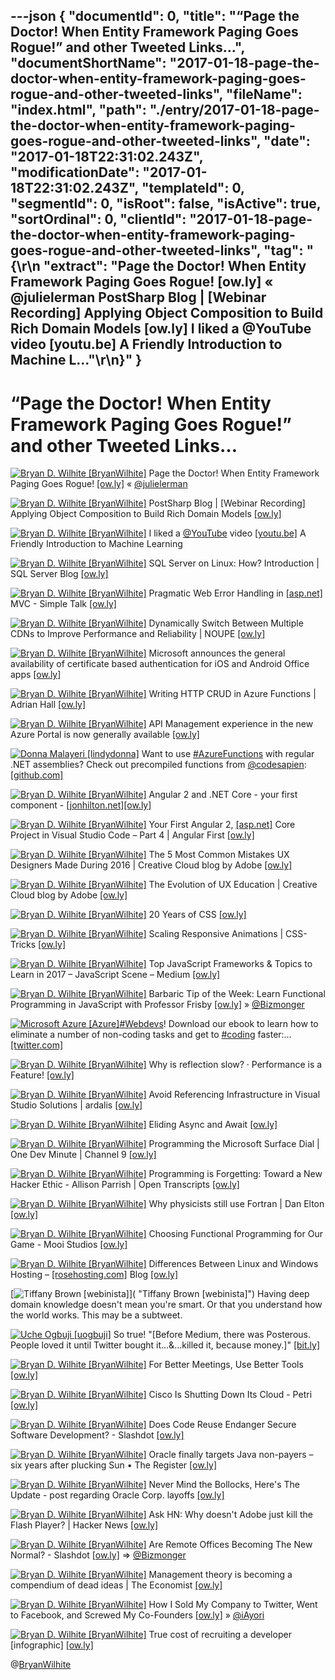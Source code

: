 ---json
{
  "documentId": 0,
  "title": "“Page the Doctor! When Entity Framework Paging Goes Rogue!” and other Tweeted Links…",
  "documentShortName": "2017-01-18-page-the-doctor-when-entity-framework-paging-goes-rogue-and-other-tweeted-links",
  "fileName": "index.html",
  "path": "./entry/2017-01-18-page-the-doctor-when-entity-framework-paging-goes-rogue-and-other-tweeted-links",
  "date": "2017-01-18T22:31:02.243Z",
  "modificationDate": "2017-01-18T22:31:02.243Z",
  "templateId": 0,
  "segmentId": 0,
  "isRoot": false,
  "isActive": true,
  "sortOrdinal": 0,
  "clientId": "2017-01-18-page-the-doctor-when-entity-framework-paging-goes-rogue-and-other-tweeted-links",
  "tag": "{\r\n  \"extract\": \"Page the Doctor! When Entity Framework Paging Goes Rogue! [ow.ly] « @julielerman PostSharp Blog | [Webinar Recording] Applying Object Composition to Build Rich Domain Models [ow.ly] I liked a @YouTube video [youtu.be] A Friendly Introduction to Machine L...\"\r\n}"
}
---

# “Page the Doctor! When Entity Framework Paging Goes Rogue!” and other Tweeted Links…

[<img alt="Bryan D. Wilhite [BryanWilhite]" src="https://songhay.blob.core.windows.net/shared-social-twitter/BryanWilhite.jpeg">](http://t.co/UNdqV0Z1zz "Bryan D. Wilhite [BryanWilhite]") Page the Doctor! When Entity Framework Paging Goes Rogue! [[ow.ly]](http://ow.ly/HiIx307aupp) « [@julielerman](http://twitter.com/julielerman)

[<img alt="Bryan D. Wilhite [BryanWilhite]" src="https://songhay.blob.core.windows.net/shared-social-twitter/BryanWilhite.jpeg">](http://t.co/UNdqV0Z1zz "Bryan D. Wilhite [BryanWilhite]") PostSharp Blog | [Webinar Recording] Applying Object Composition to Build Rich Domain Models [[ow.ly]](http://ow.ly/BB2O307bwzC)

[<img alt="Bryan D. Wilhite [BryanWilhite]" src="https://songhay.blob.core.windows.net/shared-social-twitter/BryanWilhite.jpeg">](http://t.co/UNdqV0Z1zz "Bryan D. Wilhite [BryanWilhite]") I liked a [@YouTube](http://twitter.com/YouTube) video [[youtu.be]](http://youtu.be/IpGxLWOIZy4?a) A Friendly Introduction to Machine Learning

[<img alt="Bryan D. Wilhite [BryanWilhite]" src="https://songhay.blob.core.windows.net/shared-social-twitter/BryanWilhite.jpeg">](http://t.co/UNdqV0Z1zz "Bryan D. Wilhite [BryanWilhite]") SQL Server on Linux: How? Introduction | SQL Server Blog [[ow.ly]](http://ow.ly/NVkC307jzjI)

[<img alt="Bryan D. Wilhite [BryanWilhite]" src="https://songhay.blob.core.windows.net/shared-social-twitter/BryanWilhite.jpeg">](http://t.co/UNdqV0Z1zz "Bryan D. Wilhite [BryanWilhite]") Pragmatic Web Error Handling in [[asp.net]](http://ASP.NET) MVC - Simple Talk [[ow.ly]](http://ow.ly/XFNc307auyk)

[<img alt="Bryan D. Wilhite [BryanWilhite]" src="https://songhay.blob.core.windows.net/shared-social-twitter/BryanWilhite.jpeg">](http://t.co/UNdqV0Z1zz "Bryan D. Wilhite [BryanWilhite]") Dynamically Switch Between Multiple CDNs to Improve Performance and Reliability | NOUPE [[ow.ly]](http://ow.ly/mCCr307auXb)

[<img alt="Bryan D. Wilhite [BryanWilhite]" src="https://songhay.blob.core.windows.net/shared-social-twitter/BryanWilhite.jpeg">](http://t.co/UNdqV0Z1zz "Bryan D. Wilhite [BryanWilhite]") Microsoft announces the general availability of certificate based authentication for iOS and Android Office apps [[ow.ly]](http://ow.ly/34Le30796gu)

[<img alt="Bryan D. Wilhite [BryanWilhite]" src="https://songhay.blob.core.windows.net/shared-social-twitter/BryanWilhite.jpeg">](http://t.co/UNdqV0Z1zz "Bryan D. Wilhite [BryanWilhite]") Writing HTTP CRUD in Azure Functions | Adrian Hall [[ow.ly]](http://ow.ly/ikaI307bwrS)

[<img alt="Bryan D. Wilhite [BryanWilhite]" src="https://songhay.blob.core.windows.net/shared-social-twitter/BryanWilhite.jpeg">](http://t.co/UNdqV0Z1zz "Bryan D. Wilhite [BryanWilhite]") API Management experience in the new Azure Portal is now generally available [[ow.ly]](http://ow.ly/y4Ir307jzEg)

[<img alt="Donna Malayeri [lindydonna]" src="https://songhay.blob.core.windows.net/shared-social-twitter/lindydonna.jpg">](https://t.co/ENi8PjQWAB "Donna Malayeri [lindydonna]") Want to use [#AzureFunctions](http://twitter.com/search?q=%23AzureFunctions) with regular .NET assemblies? Check out precompiled functions from [@codesapien](http://twitter.com/codesapien): [[github.com]](https://github.com/Azure/azure-webjobs-sdk-script/wiki/Precompiled-functions)

[<img alt="Bryan D. Wilhite [BryanWilhite]" src="https://songhay.blob.core.windows.net/shared-social-twitter/BryanWilhite.jpeg">](http://t.co/UNdqV0Z1zz "Bryan D. Wilhite [BryanWilhite]") Angular 2 and .NET Core - your first component - [[jonhilton.net]](http://jonhilton.net)[[ow.ly]](http://ow.ly/VFWz3077Q7g)

[<img alt="Bryan D. Wilhite [BryanWilhite]" src="https://songhay.blob.core.windows.net/shared-social-twitter/BryanWilhite.jpeg">](http://t.co/UNdqV0Z1zz "Bryan D. Wilhite [BryanWilhite]") Your First Angular 2, [[asp.net]](http://ASP.NET) Core Project in Visual Studio Code – Part 4 | Angular First [[ow.ly]](http://ow.ly/tljB307bwwd)

[<img alt="Bryan D. Wilhite [BryanWilhite]" src="https://songhay.blob.core.windows.net/shared-social-twitter/BryanWilhite.jpeg">](http://t.co/UNdqV0Z1zz "Bryan D. Wilhite [BryanWilhite]") The 5 Most Common Mistakes UX Designers Made During 2016 | Creative Cloud blog by Adobe [[ow.ly]](http://ow.ly/CMvh307atWC)

[<img alt="Bryan D. Wilhite [BryanWilhite]" src="https://songhay.blob.core.windows.net/shared-social-twitter/BryanWilhite.jpeg">](http://t.co/UNdqV0Z1zz "Bryan D. Wilhite [BryanWilhite]") The Evolution of UX Education | Creative Cloud blog by Adobe [[ow.ly]](http://ow.ly/DoKC307hopT)

[<img alt="Bryan D. Wilhite [BryanWilhite]" src="https://songhay.blob.core.windows.net/shared-social-twitter/BryanWilhite.jpeg">](http://t.co/UNdqV0Z1zz "Bryan D. Wilhite [BryanWilhite]") 20 Years of CSS [[ow.ly]](http://ow.ly/S1zk307ek2Q)

[<img alt="Bryan D. Wilhite [BryanWilhite]" src="https://songhay.blob.core.windows.net/shared-social-twitter/BryanWilhite.jpeg">](http://t.co/UNdqV0Z1zz "Bryan D. Wilhite [BryanWilhite]") Scaling Responsive Animations | CSS-Tricks [[ow.ly]](http://ow.ly/R4dM307hnXH)

[<img alt="Bryan D. Wilhite [BryanWilhite]" src="https://songhay.blob.core.windows.net/shared-social-twitter/BryanWilhite.jpeg">](http://t.co/UNdqV0Z1zz "Bryan D. Wilhite [BryanWilhite]") Top JavaScript Frameworks & Topics to Learn in 2017 – JavaScript Scene – Medium [[ow.ly]](http://ow.ly/rJvf307ekpF)

[<img alt="Bryan D. Wilhite [BryanWilhite]" src="https://songhay.blob.core.windows.net/shared-social-twitter/BryanWilhite.jpeg">](http://t.co/UNdqV0Z1zz "Bryan D. Wilhite [BryanWilhite]") Barbaric Tip of the Week: Learn Functional Programming in JavaScript with Professor Frisby [[ow.ly]](http://ow.ly/LuIG307jzqm) » [@Bizmonger](http://twitter.com/Bizmonger)

[<img alt="Microsoft Azure [Azure]" src="https://songhay.blob.core.windows.net/shared-social-twitter/Azure.png">](http://t.co/vFtkLITsAX "Microsoft Azure [Azure]")[#Webdevs](http://twitter.com/search?q=%23Webdevs)! Download our ebook to learn how to eliminate a number of non-coding tasks and get to [#coding](http://twitter.com/search?q=%23coding) faster:… [[twitter.com]](https://twitter.com/i/web/status/818525208810291200)

[<img alt="Bryan D. Wilhite [BryanWilhite]" src="https://songhay.blob.core.windows.net/shared-social-twitter/BryanWilhite.jpeg">](http://t.co/UNdqV0Z1zz "Bryan D. Wilhite [BryanWilhite]") Why is reflection slow? · Performance is a Feature! [[ow.ly]](http://ow.ly/maEv307auGi)

[<img alt="Bryan D. Wilhite [BryanWilhite]" src="https://songhay.blob.core.windows.net/shared-social-twitter/BryanWilhite.jpeg">](http://t.co/UNdqV0Z1zz "Bryan D. Wilhite [BryanWilhite]") Avoid Referencing Infrastructure in Visual Studio Solutions | ardalis [[ow.ly]](http://ow.ly/DoyO307bwhU)

[<img alt="Bryan D. Wilhite [BryanWilhite]" src="https://songhay.blob.core.windows.net/shared-social-twitter/BryanWilhite.jpeg">](http://t.co/UNdqV0Z1zz "Bryan D. Wilhite [BryanWilhite]") Eliding Async and Await [[ow.ly]](http://ow.ly/xZmo307bwmT)

[<img alt="Bryan D. Wilhite [BryanWilhite]" src="https://songhay.blob.core.windows.net/shared-social-twitter/BryanWilhite.jpeg">](http://t.co/UNdqV0Z1zz "Bryan D. Wilhite [BryanWilhite]") Programming the Microsoft Surface Dial | One Dev Minute | Channel 9 [[ow.ly]](http://ow.ly/2ZNB307953u)

[<img alt="Bryan D. Wilhite [BryanWilhite]" src="https://songhay.blob.core.windows.net/shared-social-twitter/BryanWilhite.jpeg">](http://t.co/UNdqV0Z1zz "Bryan D. Wilhite [BryanWilhite]") Programming is Forgetting: Toward a New Hacker Ethic - Allison Parrish | Open Transcripts [[ow.ly]](http://ow.ly/fcNU307ek9U)

[<img alt="Bryan D. Wilhite [BryanWilhite]" src="https://songhay.blob.core.windows.net/shared-social-twitter/BryanWilhite.jpeg">](http://t.co/UNdqV0Z1zz "Bryan D. Wilhite [BryanWilhite]") Why physicists still use Fortran | Dan Elton [[ow.ly]](http://ow.ly/iWad307eYYe)

[<img alt="Bryan D. Wilhite [BryanWilhite]" src="https://songhay.blob.core.windows.net/shared-social-twitter/BryanWilhite.jpeg">](http://t.co/UNdqV0Z1zz "Bryan D. Wilhite [BryanWilhite]") Choosing Functional Programming for Our Game - Mooi Studios [[ow.ly]](http://ow.ly/Ukkh307hWqV)

[<img alt="Bryan D. Wilhite [BryanWilhite]" src="https://songhay.blob.core.windows.net/shared-social-twitter/BryanWilhite.jpeg">](http://t.co/UNdqV0Z1zz "Bryan D. Wilhite [BryanWilhite]") Differences Between Linux and Windows Hosting – [[rosehosting.com]](http://RoseHosting.com) Blog [[ow.ly]](http://ow.ly/KKLy307dTov)

[<img alt="Tiffany Brown [webinista]" src="https://songhay.blob.core.windows.net/shared-social-twitter/webinista.jpg">]( "Tiffany Brown [webinista]") Having deep domain knowledge doesn't mean you're smart. Or that you understand how the world works. This may be a subtweet.

[<img alt="Uche Ogbuji [uogbuji]" src="https://songhay.blob.core.windows.net/shared-social-twitter/uogbuji.jpeg">](http://t.co/RjfzWMDSVc "Uche Ogbuji [uogbuji]") So true! "[Before Medium, there was Posterous. People loved it until Twitter bought it…&…killed it, because money.]" [[bit.ly]](http://bit.ly/2i7qPmg)

[<img alt="Bryan D. Wilhite [BryanWilhite]" src="https://songhay.blob.core.windows.net/shared-social-twitter/BryanWilhite.jpeg">](http://t.co/UNdqV0Z1zz "Bryan D. Wilhite [BryanWilhite]") For Better Meetings, Use Better Tools [[ow.ly]](http://ow.ly/ntHp307hoWH)

[<img alt="Bryan D. Wilhite [BryanWilhite]" src="https://songhay.blob.core.windows.net/shared-social-twitter/BryanWilhite.jpeg">](http://t.co/UNdqV0Z1zz "Bryan D. Wilhite [BryanWilhite]") Cisco Is Shutting Down Its Cloud - Petri [[ow.ly]](http://ow.ly/pC9f30796mi)

[<img alt="Bryan D. Wilhite [BryanWilhite]" src="https://songhay.blob.core.windows.net/shared-social-twitter/BryanWilhite.jpeg">](http://t.co/UNdqV0Z1zz "Bryan D. Wilhite [BryanWilhite]") Does Code Reuse Endanger Secure Software Development? - Slashdot [[ow.ly]](http://ow.ly/OseZ307ek7x)

[<img alt="Bryan D. Wilhite [BryanWilhite]" src="https://songhay.blob.core.windows.net/shared-social-twitter/BryanWilhite.jpeg">](http://t.co/UNdqV0Z1zz "Bryan D. Wilhite [BryanWilhite]") Oracle finally targets Java non-payers – six years after plucking Sun • The Register [[ow.ly]](http://ow.ly/NrKC307dTFy)

[<img alt="Bryan D. Wilhite [BryanWilhite]" src="https://songhay.blob.core.windows.net/shared-social-twitter/BryanWilhite.jpeg">](http://t.co/UNdqV0Z1zz "Bryan D. Wilhite [BryanWilhite]") Never Mind the Bollocks, Here's The Update - post regarding Oracle Corp. layoffs [[ow.ly]](http://ow.ly/DVe0307fE7o)

[<img alt="Bryan D. Wilhite [BryanWilhite]" src="https://songhay.blob.core.windows.net/shared-social-twitter/BryanWilhite.jpeg">](http://t.co/UNdqV0Z1zz "Bryan D. Wilhite [BryanWilhite]") Ask HN: Why doesn't Adobe just kill the Flash Player? | Hacker News [[ow.ly]](http://ow.ly/4pMF307ekoC)

[<img alt="Bryan D. Wilhite [BryanWilhite]" src="https://songhay.blob.core.windows.net/shared-social-twitter/BryanWilhite.jpeg">](http://t.co/UNdqV0Z1zz "Bryan D. Wilhite [BryanWilhite]") Are Remote Offices Becoming The New Normal? - Slashdot [[ow.ly]](http://ow.ly/Uzu7307ek6m) => [@Bizmonger](http://twitter.com/Bizmonger)

[<img alt="Bryan D. Wilhite [BryanWilhite]" src="https://songhay.blob.core.windows.net/shared-social-twitter/BryanWilhite.jpeg">](http://t.co/UNdqV0Z1zz "Bryan D. Wilhite [BryanWilhite]") Management theory is becoming a compendium of dead ideas | The Economist [[ow.ly]](http://ow.ly/ICFO307dTwI)

[<img alt="Bryan D. Wilhite [BryanWilhite]" src="https://songhay.blob.core.windows.net/shared-social-twitter/BryanWilhite.jpeg">](http://t.co/UNdqV0Z1zz "Bryan D. Wilhite [BryanWilhite]") How I Sold My Company to Twitter, Went to Facebook, and Screwed My Co-Founders [[ow.ly]](http://ow.ly/FwDq307jyMo) » [@iAyori](http://twitter.com/iAyori)

[<img alt="Bryan D. Wilhite [BryanWilhite]" src="https://songhay.blob.core.windows.net/shared-social-twitter/BryanWilhite.jpeg">](http://t.co/UNdqV0Z1zz "Bryan D. Wilhite [BryanWilhite]") True cost of recruiting a developer [infographic] [[ow.ly]](http://ow.ly/54wR307jz5V)

@[BryanWilhite](https://twitter.com/BryanWilhite)
